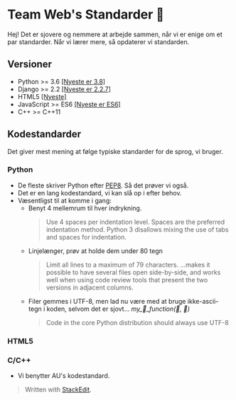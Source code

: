 
# Team Web's Standarder :rocket:

Hej! Det er sjovere og nemmere at arbejde sammen, når vi er enige om et par standarder. Når vi lærer mere, så opdaterer vi standarden.

## Versioner 
- Python >= 3.6 [[Nyeste er 3.8]](https://docs.python.org/3/)
- Django >= 2.2 [[Nyeste er 2.2.7]](https://docs.djangoproject.com/en/2.2/)
- HTML5 [[Nyeste]](https://www.w3schools.com/html/html5_intro.asp)
- JavaScript >= ES6 [[Nyeste er ES6]](https://www.w3schools.com/js/js_es6.asp)
- C++ >= C++11 

## Kodestandarder
Det giver mest mening at følge typiske standarder for de sprog, vi bruger.
### Python
- De fleste skriver Python efter [PEP8](https://www.python.org/dev/peps/pep-0008/). Så det prøver vi også.
- Det er en lang kodestandard, vi kan slå op i efter behov.
- Væsentligst til at komme i gang:
	* Benyt 4 mellemrum til hver indrykning.
		> Use 4 spaces per indentation level.
		> Spaces are the preferred indentation method.
		> Python 3 disallows mixing the use of tabs and spaces for indentation.
	* Linjelænger, prøv at holde dem under 80 tegn
		> Limit all lines to a maximum of 79 characters.
		> ...makes it possible to have several files open side-by-side, and works well when using code review tools that present the two versions in adjacent columns.
	* Filer gemmes i UTF-8, men lad nu være med at bruge ikke-ascii-tegn i koden, selvom det er sjovt... *my_:monkey:_function(:banana:, :beer:)*
		> Code in the core Python distribution should always use UTF-8

### HTML5

### C/C++
- Vi benytter AU's kodestandard.

> Written with [StackEdit](https://stackedit.io/).
<!--stackedit_data:
eyJoaXN0b3J5IjpbLTExMDY3ODAzMzcsLTIwNTE2NDE4ODUsNT
g2NjI4MTk1XX0=
-->